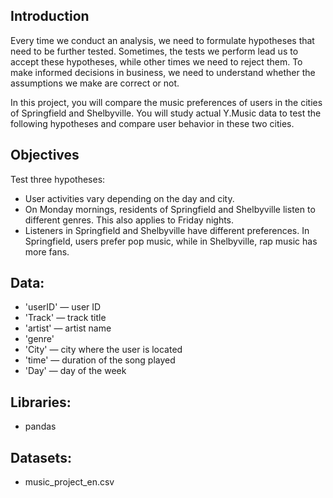 ## Introduction

Every time we conduct an analysis, we need to formulate hypotheses that need to be further tested. Sometimes, the tests we perform lead us to accept these hypotheses, while other times we need to reject them. To make informed decisions in business, we need to understand whether the assumptions we make are correct or not.

In this project, you will compare the music preferences of users in the cities of Springfield and Shelbyville. You will study actual Y.Music data to test the following hypotheses and compare user behavior in these two cities.

## Objectives

Test three hypotheses:

- User activities vary depending on the day and city.
- On Monday mornings, residents of Springfield and Shelbyville listen to different genres. This also applies to Friday nights.
- Listeners in Springfield and Shelbyville have different preferences. In Springfield, users prefer pop music, while in Shelbyville, rap music has more fans.

## Data:

- 'userID' — user ID
- 'Track' — track title
- 'artist' — artist name
- 'genre'
- 'City' — city where the user is located
- 'time' — duration of the song played
- 'Day' — day of the week

## Libraries:

- pandas

## Datasets:

- music_project_en.csv
